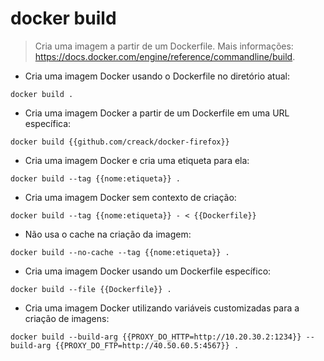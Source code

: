 # docker build

> Cria uma imagem a partir de um Dockerfile.
> Mais informações: <https://docs.docker.com/engine/reference/commandline/build>.

- Cria uma imagem Docker usando o Dockerfile no diretório atual:

`docker build .`

- Cria uma imagem Docker a partir de um Dockerfile em uma URL específica:

`docker build {{github.com/creack/docker-firefox}}`

- Cria uma imagem Docker e cria uma etiqueta para ela:

`docker build --tag {{nome:etiqueta}} .`

- Cria uma imagem Docker sem contexto de criação:

`docker build --tag {{nome:etiqueta}} - < {{Dockerfile}}`

- Não usa o cache na criação da imagem:

`docker build --no-cache --tag {{nome:etiqueta}} .`

- Cria uma imagem Docker usando um Dockerfile específico:

`docker build --file {{Dockerfile}} .`

- Cria uma imagem Docker utilizando variáveis customizadas para a criação de imagens:

`docker build --build-arg {{PROXY_DO_HTTP=http://10.20.30.2:1234}} --build-arg {{PROXY_DO_FTP=http://40.50.60.5:4567}} .`
